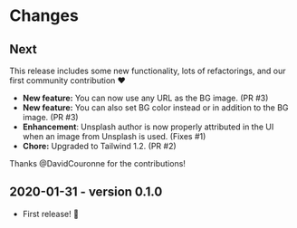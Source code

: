 # Changes

## Next

This release includes some new functionality, lots of refactorings, and our first community contribution ❤️

- **New feature:** You can now use any URL as the BG image. (PR #3)
- **New feature:** You can also set BG color instead or in addition to the BG image. (PR #3)
- **Enhancement**: Unsplash author is now properly attributed in the UI when an image from Unsplash is used. (Fixes #1)
- **Chore:** Upgraded to Tailwind 1.2. (PR #2)

Thanks @DavidCouronne for the contributions!

## 2020-01-31 - version 0.1.0

- First release! 🎉
